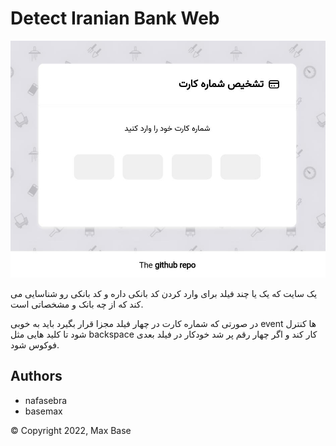 # Detect Iranian Bank Web

[![Detect Iranian Bank Web](demo.jpg)](https://basemax.github.io/DetectIranianBankWeb/)

یک سایت که یک یا چند فیلد برای وارد کردن کد بانکی داره و کد بانکی رو شناسایی می کند که از چه بانک و مشخصاتی است.

در صورتی که شماره کارت در چهار فیلد مجزا قرار بگیرد باید به خوبی event ها کنترل شود تا کلید هایی مثل backspace کار کند و اگر چهار رقم پر شد خودکار در فیلد بعدی فوکوس شود.
## Authors

- nafasebra
- basemax

© Copyright 2022, Max Base
